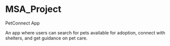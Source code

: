 # MSA_Project
PetConnect App

An app where users can search for pets available for adoption, connect with shelters, and get guidance on pet care.
